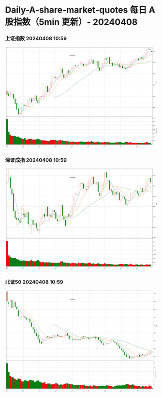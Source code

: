 
# Daily-A-share-market-quotes 每日 A 股指数（5min 更新）- 20240408

### 上证指数 20240408 10:59
![](./fig/2024/4/20240408-sh000001.png)

### 深证成指 20240408 10:59
![](./fig/2024/4/20240408-sz399001.png)

### 北证50 20240408 10:59
![](./fig/2024/4/20240408-bj899050.png)
